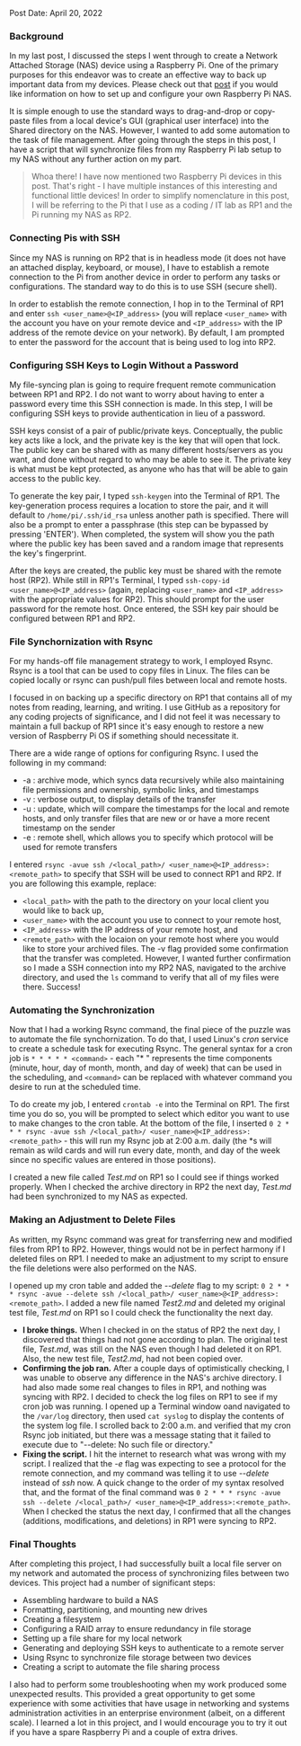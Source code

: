 Post Date:  April 20, 2022

### Background
In my last post, I discussed the steps I went through to create a Network Attached Storage (NAS) device using a Raspberry Pi.  One of the primary purposes for this endeavor was to create an effective way to back up important data from my devices.  Please check out that [post](https://drewbrinkley.github.io/2022/04/16/Setting-Up-a-Raspberry-Pi-NAS.html) if you would like information on how to set up and configure your own Raspberry Pi NAS.

It is simple enough to use the standard ways to drag-and-drop or copy-paste files from a local device's GUI (graphical user interface) into the Shared directory on the NAS.  However, I wanted to add some automation to the task of file management.  After going through the steps in this post, I have a script that will synchronize files from my Raspberry Pi lab setup to my NAS without any further action on my part.

>Whoa there!  I have now mentioned two Raspberry Pi devices in this post.  That's right - I have multiple instances of this interesting and functional little devices!  In order to simplify nomenclature in this post, I will be referring to the Pi that I use as a coding  / IT lab as RP1 and the Pi running my NAS as RP2.

### Connecting Pis with SSH
Since my NAS is running on RP2 that is in headless mode (it does not have an attached display, keyboard, or mouse), I have to establish a remote connection to the Pi from another device in order to perform any tasks or configurations.  The standard way to do this is to use SSH (secure shell).  

In order to establish the remote connection, I hop in to the Terminal of RP1 and enter ```ssh <user_name>@<IP_address>``` (you will replace ```<user_name>``` with the account you have on your remote device and ```<IP_address>``` with the IP address of the remote device on your network).  By default, I am prompted to enter the password for the account that is being used to log into RP2.

### Configuring SSH Keys to Login Without a Password
My file-syncing plan is going to require frequent remote communication between RP1 and RP2.  I do not want to worry about having to enter a password every time this SSH connection is made.  In this step, I will be configuring SSH keys to provide authentication in lieu of a password.

SSH keys consist of a pair of public/private keys.  Conceptually, the public key acts like a lock, and the private key is the key that will open that lock.  The public key can be shared with as many different hosts/servers as you want, and done without regard to who may be able to see it.  The private key is what must be kept protected, as anyone who has that will be able to gain access to the public key.

To generate the key pair, I typed ```ssh-keygen``` into the Terminal of RP1.  The key-generation process requires a location to store the pair, and it will default to ```/home/pi/.ssh/id_rsa``` unless another path is specified.  There will also be a prompt to enter a passphrase (this step can be bypassed by pressing 'ENTER').  When completed, the system will show you the path where the public key has been saved and a random image that represents the key's fingerprint.

After the keys are created, the public key must be shared with the remote host (RP2).  While still in RP1's Terminal, I typed ```ssh-copy-id <user_name>@<IP_address>``` (again, replacing ```<user_name>``` and ```<IP_address>``` with the appropriate values for RP2).  This should prompt for the user password for the remote host.  Once entered, the SSH key pair should be configured between RP1 and RP2.

### File Synchornization with Rsync
For my hands-off file management strategy to work, I employed Rsync.  Rsync is a tool that can be used to copy files in Linux.  The files can be copied locally or rsync can push/pull files between local and remote hosts.

I focused in on backing up a specific directory on RP1 that contains all of my notes from reading, learning, and writing.  I use GitHub as a repository for any coding projects of significance, and I did not feel it was necessary to maintain a full backup of RP1 since it's easy enough to restore a new version of Raspberry Pi OS if something should necessitate it.

There are a wide range of options for configuring Rsync.  I used the following in my command:
* -a :  archive mode, which syncs data recursively while also maintaining file permissions and ownership, symbolic links, and timestamps
* -v :  verbose output, to display details of the transfer
* -u :  update, which will compare the timestamps for the local and remote hosts, and only transfer files that are new or or have a more recent timestamp on the sender 
* -e :  remote shell, which allows you to specify which protocol will be used for remote transfers
 
I entered ```rsync -avue ssh /<local_path>/ <user_name>@<IP_address>:<remote_path>``` to specify that SSH will be used to connect RP1 and RP2.  If you are following this example, replace:
- ```<local_path>``` with the path to the directory on your local client you would like to back up,
- ```<user_name>``` with the account you use to connect to your remote host,
- ```<IP_address>``` with the IP address of your remote host, and
- ```<remote_path>``` with the locaion on your remote host where you would like to store your archived files.
The -v flag provided some confirmation that the transfer was completed.  However, I wanted further confirmation so I made a SSH connection into my RP2 NAS, navigated to the archive directory, and used the ```ls``` command to verify that all of my files were there.  Success!

### Automating the Synchronization
Now that I had a working Rsync command, the final piece of the puzzle was to automate the file synchornization.  To do that, I used Linux's _cron_ service to create a schedule task for executing Rsync.  The general syntax for a cron job is ```* * * * * <command>``` - each "* " represents the time components (minute, hour, day of month, month, and day of week) that can be used in the scheduling, and ```<command>``` can be replaced with whatever command you desire to run at the scheduled time.

To do create my job, I entered ```crontab -e``` into the Terminal on RP1.  The first time you do so, you will be prompted to select which editor you want to use to make changes to the cron table.  At the bottom of the file, I inserted ```0 2 * * * rsync -avue ssh /<local_path>/ <user_name>@<IP_address>:<remote_path>``` - this will run my Rsync job at 2:00 a.m. daily (the *s will remain as wild cards and will run every date, month, and day of the week since no specific values are entered in those positions).  

I created a new file called _Test.md_ on RP1 so I could see if things worked properly.  When I checked the archive directory in RP2 the next day, _Test.md_ had been synchronized to my NAS as expected.

### Making an Adjustment to Delete Files
As written, my Rsync command was great for transferring new and modified files from RP1 to RP2.  However, things would not be in perfect harmony if I deleted files on RP1.  I needed to make an adjustment to my script to ensure the file deletions were also performed on the NAS.  

I opened up my cron table and added the _--delete_ flag to my script:  ```0 2 * * * rsync -avue --delete ssh /<local_path>/ <user_name>@<IP_address>:<remote_path>```.  I added a new file named _Test2.md_ and deleted my original test file, _Test.md_ on RP1 so I could check the functionality the next day.
- __I broke things.__  When I checked in on the status of RP2 the next day, I discovered that things had not gone according to plan.  The original test file, _Test.md_, was still on the NAS even though I had deleted it on RP1.  Also, the new test file, _Test2.md_, had not been copied over.  
- __Confirming the job ran.__ After a couple days of optimistically checking, I was unable to observe any difference in the NAS's archive directory.  I had also made some real changes to files in RP1, and nothing was syncing with RP2.  I decided to check the log files on RP1 to see if my cron job was running.  I opened up a Terminal window oand navigated to the ```/var/log``` directory, then used ```cat syslog``` to display the contents of the system log file.  I scrolled back to 2:00 a.m. and verified that my cron Rsync job initiated, but there was a message stating that it failed to execute due to "--delete:  No such file or directory."
- __Fixing the script.__  I hit the internet to research what was wrong with my script.  I realized that the _-e_ flag was expecting to see a protocol for the remote connection, and my command was telling it to use _--delete_ instead of _ssh_ now.  A quick change to the order of my syntax resolved that, and the format of the final command was  ```0 2 * * * rsync -avue ssh --delete /<local_path>/ <user_name>@<IP_address>:<remote_path>```.
When I checked the status the next day, I confirmed that all the changes (additions, modifications, and deletions) in RP1 were syncing to RP2.  

### Final Thoughts
After completing this project, I had successfully built a local file server on my network and automated the process of synchronizing files between two devices.  This project had a number of significant steps:
- Assembling hardware to build a NAS
- Formatting, partitioning, and mounting new drives
- Creating a filesystem
- Configuring a RAID array to ensure redundancy in file storage
- Setting up a file share for my local network
- Generating and deploying SSH keys to authenticate to a remote server
- Using Rsync to synchronize file storage between two devices
- Creating a script to automate the file sharing process

I also had to perform some troubleshooting when my work produced some unexpected results.  This provided a great opportunity to get some experience with some activities that have usage in networking and systems administration activities in an enterprise environment (albeit, on a different scale).  I learned a lot in this project, and I would encourage you to try it out if you have a spare Raspberry Pi and a couple of extra drives.
